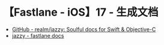 # 【Fastlane - iOS】17 - 生成文档

- [GitHub - realm/jazzy: Soulful docs for Swift & Objective-C](https://github.com/realm/jazzy)
- [jazzy - fastlane docs](https://docs.fastlane.tools/actions/jazzy/)
